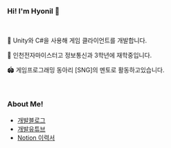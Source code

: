 ### Hi! I'm Hyonil 👋

<br>

💬 Unity와 C#을 사용해 게임 클라이언트를 개발합니다.

🔭 인천전자마이스터고 정보통신과 3학년에 재학중입니다.

🏟️ 게임프로그래밍 동아리 [SNG]의 멘토로 활동하고있습니다.

<br>

### About Me!
* <a href="https://blog.naver.com/wozuihen1">개발블로그</a> <br>
* <a href="https://www.youtube.com/channel/UCT9noxlVEcLkvLX-A_UAodg/featured">개발유튜브</a>
* <a href="* https://hyon-il.notion.site/41d88c408a0f45f4b978c5af73d68a2c">Notion 이력서</a>
